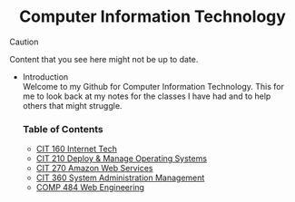 <center><h1>Computer Information Technology</h1></center>

> [!CAUTION]
> Content that you see here might not be up to date.<br>

<ul>
  <li>Introduction</li>
  Welcome to my Github for Computer Information Technology. This for me to look back at my notes for the classes I have had and to help others that might struggle.
  <br>
  <h3>Table of Contents</h3>
    <ul>
      <li><a href="https://github.com/Csimmons117/csun_cit/tree/main/01-InternetTech160">CIT 160 Internet Tech</a></li>
      <li><a href="https://github.com/Csimmons117/csun_cit/tree/main/02-OperatingSystem210">CIT 210 Deploy & Manage Operating Systems</a></li>
      <li><a href="https://github.com/Csimmons117/csun_cit/tree/main/03-AmazonWebServices270">CIT 270 Amazon Web Services</a></li>
      <li><a href="https://github.com/Csimmons117/csun_cit/tree/main/05-Sys-Administration-Management">CIT 360 System Administration Management</a></li>
      <li><a href="https://github.com/Csimmons117/csun_cit/tree/main/06-Web-Engineer">COMP 484 Web Engineering</a></li>
    </ul>
</ul>




<!--<h3 id="section1"><a href="https://github.com/Csimmons117/csun_cit/tree/main/cit160">Internet Tech</a></h3>

<p>Here you will learn the basics of networking. You will work with a team , document your work, wire your own ethernet cables, 
  setting up your own LAN with network switches, and setting up servers. For this class Cisco packet tracer was a big help on seeing 
  and testing how things would work. All 
</p>

<h3 id="section1"><a href="https://github.com/Csimmons117/csun_cit/tree/main/cit210">Deploy & Manage Operating Systems</a></h3>

<p></p>

<h3 id="section3"><a href="https://github.com/Csimmons117/csun_cit/tree/main/cit270">Amazon Web Services</a></h3>

<p>This class will teach you about how AWS works, going over how to running virtual machine, 
  setting up your own network, and how to make sure things are secure.Still learning in the
  class will add more information later. 
</p>
  <br>
  
#### Projects-->




